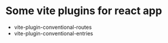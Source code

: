 # Some vite plugins for react app

- vite-plugin-conventional-routes
- vite-plugin-conventional-entries
